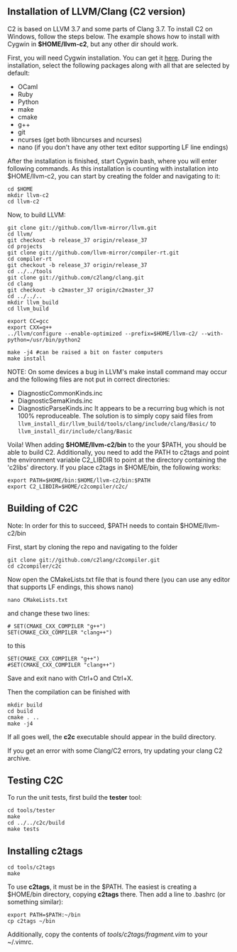 
## Installation of LLVM/Clang (C2 version)
C2 is based on LLVM 3.7 and some parts of Clang 3.7.
To install C2 on Windows, follow the steps below. The example shows
how to install with Cygwin in **$HOME/llvm-c2**, but any other dir should work.

First, you will need Cygwin installation. You can get it [here](https://cygwin.com/install.html).
During the installation, select the following packages along with all that are selected
by default:

* OCaml
* Ruby
* Python
* make
* cmake
* g++
* git
* ncurses (get both libncurses and ncurses)
* nano (if you don't have any other text editor supporting LF line endings)

After the installation is finished, start Cygwin bash, where you will enter following commands.
As this installation is counting with installation into $HOME/llvm-c2, you can start by creating
the folder and navigating to it:
```
cd $HOME
mkdir llvm-c2
cd llvm-c2
```

Now, to build LLVM:
```
git clone git://github.com/llvm-mirror/llvm.git
cd llvm/
git checkout -b release_37 origin/release_37
cd projects
git clone git://github.com/llvm-mirror/compiler-rt.git
cd compiler-rt
git checkout -b release_37 origin/release_37
cd ../../tools
git clone git://github.com/c2lang/clang.git
cd clang
git checkout -b c2master_37 origin/c2master_37
cd ../../..
mkdir llvm_build
cd llvm_build

export CC=gcc
export CXX=g++
../llvm/configure --enable-optimized --prefix=$HOME/llvm-c2/ --with-python=/usr/bin/python2

make -j4 #can be raised a bit on faster computers
make install
```
NOTE:
On some devices a bug in LLVM's make install command may occur and the following files are not put in correct directories:
* DiagnosticCommonKinds.inc
* DiagnosticSemaKinds.inc
* DiagnosticParseKinds.inc
It appears to be a recurring bug which is not 100% reproduceable. The solution is to simply copy
said files from ```llvm_install_dir/llvm_build/tools/clang/include/clang/Basic/``` to
```llvm_install_dir/include/clang/Basic```


Voila! When adding **$HOME/llvm-c2/bin** to the your $PATH, you should be able
to build C2. Additionally, you need to add the PATH to c2tags and point the
environment variable C2_LIBDIR to point at the directory containing the 'c2libs'
directory. If you place c2tags in $HOME/bin, the following works:
```
export PATH=$HOME/bin:$HOME/llvm-c2/bin:$PATH
export C2_LIBDIR=$HOME/c2compiler/c2c/
```

## Building of C2C
Note: In order for this to succeed, $PATH needs to contain $HOME/llvm-c2/bin

First, start by cloning the repo and navigating to the folder
```
git clone git://github.com/c2lang/c2compiler.git
cd c2compiler/c2c
```
Now open the CMakeLists.txt file that is found there (you can use any editor that supports LF endings,
this shows nano)
```
nano CMakeLists.txt
``` 
and change these two lines:
``` 
# SET(CMAKE_CXX_COMPILER "g++")
SET(CMAKE_CXX_COMPILER "clang++")
``` 
to this
``` 
SET(CMAKE_CXX_COMPILER "g++")
#SET(CMAKE_CXX_COMPILER "clang++")
```
Save and exit nano with Ctrl+O and Ctrl+X.

Then the compilation can be finished with
```  
mkdir build
cd build
cmake . ..
make -j4
```
If all goes well, the **c2c** executable should appear in the build directory.

If you get an error with some Clang/C2 errors, try updating your clang C2 archive.

## Testing C2C
To run the unit tests, first build the **tester** tool:
```
cd tools/tester
make
cd ../../c2c/build
make tests
```

## Installing c2tags
```
cd tools/c2tags
make
```
To use **c2tags**, it must be in the $PATH. The easiest is creating a $HOME/bin directory,
copying **c2tags** there. Then add a line to .bashrc (or something similar):
```
export PATH=$PATH:~/bin
cp c2tags ~/bin
```
Additionally, copy the contents of *tools/c2tags/fragment.vim* to your ~/.vimrc.


